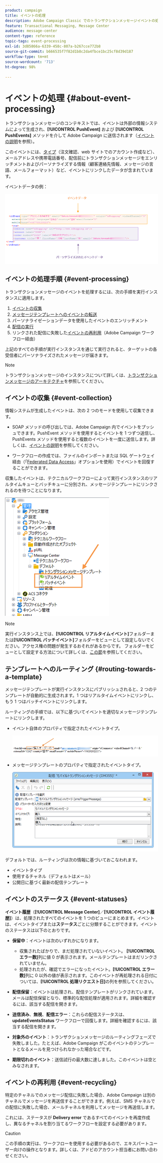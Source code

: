 ```yaml
---
product: campaign
title: イベントの処理
description: Adobe Campaign Classic でのトランザクションメッセージイベントの処理方法を説明します
feature: Transactional Messaging, Message Center
audience: message-center
content-type: reference
topic-tags: event-processing
exl-id: 3d85866a-6339-458c-807a-b267cce772b8
source-git-commit: b666535f7f82d1b8c2da4fbce1bc25cf8d39d187
workflow-type: tm+mt
source-wordcount: '713'
ht-degree: 98%

---
```


# イベントの処理 {#about-event-processing}



トランザクションメッセージのコンテキストでは、イベントは外部の情報システムによって生成され、**[!UICONTROL PushEvent]** および **[!UICONTROL PushEvents]** メソッドを介して Adobe Campaign に送信されます（[イベントの説明](../../message-center/using/event-description.md)を参照）。

このイベントには、[タイプ](../../message-center/using/creating-event-types.md)（注文確認、web サイトでのアカウント作成など）、メールアドレスや携帯電話番号、配信前にトランザクションメッセージをエンリッチメントおよびパーソナライズする情報（顧客連絡先情報、メッセージの言語、メールフォーマット）など、イベントにリンクしたデータが含まれています。

イベントデータの例：

![](assets/messagecenter_events_request_001.png)

## イベントの処理手順 {#event-processing}

トランザクションメッセージのイベントを処理するには、次の手順を実行インスタンスに適用します。

1. [イベントの収集](#event-collection)
1. [メッセージテンプレートへのイベントの転送](#routing-towards-a-template)
1. パーソナライゼーションデータを使用したイベントのエンリッチメント
1. [配信の実行](../../message-center/using/delivery-execution.md)
1. リンクされた配信に失敗した[イベントの再利用](#event-recycling)（Adobe Campaign ワークフロー経由）

上記のすべての手順が実行インスタンスを通じて実行されると、ターゲットの各受信者にパーソナライズされたメッセージが届きます。

>[!NOTE]
>
>トランザクションメッセージのインスタンスについて詳しくは、[トランザクションメッセージのアーキテクチャ](../../message-center/using/transactional-messaging-architecture.md)を参照してください。


## イベントの収集 {#event-collection}

情報システムが生成したイベントは、次の 2 つのモードを使用して収集できます。

* SOAP メソッドの呼び出しでは、Adobe Campaign 内でイベントをプッシュできます。PushEvent メソッドを使用するとイベントを 1 つずつ送信し、PushEvents メソッドを使用すると複数のイベントを一度に送信します。詳しくは、[イベントの説明](../../message-center/using/event-description.md)を参照してください。

* ワークフローの作成では、ファイルのインポートまたは SQL ゲートウェイ経由（「[Federated Data Access](../../installation/using/about-fda.md)」オプションを使用）でイベントを回復することができます。

収集したイベントは、テクニカルワークフローによって実行インスタンスのリアルタイムキューとバッチキューに分別され、メッセージテンプレートにリンクされるのを待つことになります。

![](assets/messagecenter_events_queues_001.png)

>[!NOTE]
>
>実行インスタンス上では、**[!UICONTROL リアルタイムイベント]**&#x200B;フォルダーまたは&#x200B;**[!UICONTROL バッチイベント]**&#x200B;フォルダーをビューとして設定しないでください。アクセス権の問題が発生するおそれがあるからです。 フォルダーをビューとして設定する方法について詳しくは、[この節](../../platform/using/access-management-folders.md)を参照してください。

## テンプレートへのルーティング {#routing-towards-a-template}

メッセージテンプレートが実行インスタンスにパブリッシュされると、2 つのテンプレートが自動的に生成されます。1 つはリアルタイムイベントにリンクし、もう 1 つはバッチイベントにリンクします。

ルーティングの手順では、以下に基づいてイベントを適切なメッセージテンプレートにリンクします。

* イベント自体のプロパティで指定されたイベントタイプ。

  ![](assets/messagecenter_event_type_001.png)

* メッセージテンプレートのプロパティで指定されたイベントタイプ。

  ![](assets/messagecenter_event_type_002.png)

デフォルトでは、ルーティングは次の情報に基づいておこなわれます。

* イベントタイプ
* 使用するチャネル（デフォルトはメール）
* 公開日に基づく最新の配信テンプレート

## イベントのステータス {#event-statuses}

**イベント履歴**（**[!UICONTROL Message Center]**／**[!UICONTROL イベント履歴]**）は、処理されたすべてのイベントを 1 つのビューにまとめます。イベントは、イベントタイプまたは&#x200B;**ステータス**&#x200B;ごとに分類することができます。イベントのステータスは以下のとおりです。

* **保留中**：イベントは次のいずれかになります。

   * 収集されたばかりで、まだ処理されていないイベント。 **[!UICONTROL エラー数]**&#x200B;列に値 0 が表示されます。メールテンプレートはまだリンクされていません。
   * 処理されたが、確認でエラーになったイベント。**[!UICONTROL エラー数]**&#x200B;列に 0 以外の値が表示されます。このイベントが再処理される日付については、**[!UICONTROL 処理リクエスト日]**&#x200B;の列を参照してください。

* **配信保留**：イベントは処理され、配信テンプレートがリンクされています。メールは配信保留となり、標準的な配信処理が適用されます。詳細を確認するには、該当する配信を開きます。
* **送信済み**、**無視**、**配信エラー**：これらの配信ステータスは、**updateEventsStatus** ワークフローで回復します。詳細を確認するには、該当する配信を開きます。
* **対象外のイベント**：トランザクションメッセージのルーティングフェーズで失敗しました。たとえば、Adobe Campaign がこのイベントのテンプレートとなるメールを見つけられなかった場合などです。
* **期限切れのイベント**：送信試行の最大数に達しました。このイベントは空とみなされます。

## イベントの再利用 {#event-recycling}

特定のチャネルでのメッセージ配信に失敗した場合、Adobe Campaign は別のチャネルでメッセージを再送信することができます。例えば、SMS チャネルでの配信に失敗した場合、メールチャネルを利用してメッセージを再送信します。

これには、ステータスが **Delivery error** であるすべてのイベントを再度作成し、異なるチャネルを割り当てるワークフローを設定する必要があります。

>[!CAUTION]
>
>この手順の実行は、ワークフローを使用する必要があるので、エキスパートユーザー向けの操作となります。詳しくは、アドビのアカウント担当者にお問い合わせください。